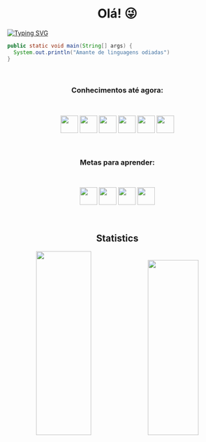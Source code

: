 <h1 align=center>Olá! 😜</h1>

[![Typing SVG](https://readme-typing-svg.herokuapp.com?font=Fira+Code&weight=500&size=35&duration=3000&pause=2000&color=8C00F7&center=true&vCenter=true&width=1000&lines=Bem+vindo+ao+meu+github;Meu+nome+%C3%A9+Higor;Dev+de+11+anos;Futuro+desenvolvedor+Back-end)][def]

```java
public static void main(String[] args) {
  System.out.println("Amante de linguagens odiadas")
}
```

<br>

<h3 align=center> <strong>Conhecimentos até agora:</strong> </h3>
<br>
<p width="100%" align="center">
  <img src="https://cdn.jsdelivr.net/gh/devicons/devicon/icons/git/git-original.svg" width=40 height=40/>  <img src="https://cdn.jsdelivr.net/gh/devicons/devicon/icons/python/python-original.svg" width=40 height=40/>  <img src="https://cdn.jsdelivr.net/gh/devicons/devicon/icons/javascript/javascript-original.svg" width=40 height=40/>  <img src="https://cdn.jsdelivr.net/gh/devicons/devicon/icons/html5/html5-original.svg" width=40 height=40/>  <img src="https://cdn.jsdelivr.net/gh/devicons/devicon/icons/css3/css3-original.svg" width=40 height=40/>  <img src="https://cdn.jsdelivr.net/gh/devicons/devicon/icons/rust/rust-plain.svg" width=40 height=40/>
  
</p>
<br>

<h3 align=center> <strong>Metas para aprender:</strong> </h3>
<br>

<p width="100%" align="center">
  <img src="https://cdn.jsdelivr.net/gh/devicons/devicon/icons/csharp/csharp-original.svg" width=40 height=40/>  <img src="https://cdn.jsdelivr.net/gh/devicons/devicon/icons/java/java-original.svg" width=40 height=40/>  <img src="https://cdn.jsdelivr.net/gh/devicons/devicon/icons/kotlin/kotlin-original.svg" width=40 height=40/>  <img src="https://cdn.jsdelivr.net/gh/devicons/devicon/icons/go/go-original-wordmark.svg" width=40 height=40/>
</p>
<br>

  <h2 align=center> <strong> Statistics </strong></h2>
  <p align="center">
  <img height="420px" width="50%" src="https://github-readme-stats.vercel.app/api?username=Dragonabysm&show_icons=true&count_private=true&hide_border=true&title_color=5d00ff&icon_color=ff3c00&text_color=c9d1d9&bg_color=0d1117" />
  <img height="400px" width="48%" src="https://github-readme-stats.vercel.app/api/top-langs/?username=Dragonabysm&layout=compact&hide_border=true&title_color=5d00ff&text_color=ff3c00&bg_color=0d1117" />
 </p>


[def]: https://git.io/typing-svg
